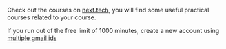 Check out the courses on [next.tech](https://next.tech/catalog), you will find some useful practical courses related to your course.

If you run out of the free limit of 1000 minutes, create a new account using [multiple gmail ids](multiple_accounts.md)   
